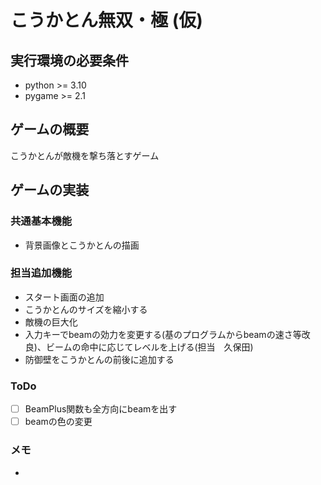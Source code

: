 # こうかとん無双・極 (仮)

## 実行環境の必要条件
* python >= 3.10
* pygame >= 2.1

## ゲームの概要
こうかとんが敵機を撃ち落とすゲーム

## ゲームの実装
### 共通基本機能
* 背景画像とこうかとんの描画

### 担当追加機能
* スタート画面の追加
* こうかとんのサイズを縮小する
* 敵機の巨大化
* 入力キーでbeamの効力を変更する(基のプログラムからbeamの速さ等改良)、ビームの命中に応じてレベルを上げる(担当　久保田)
* 防御壁をこうかとんの前後に追加する
### ToDo
- [ ] BeamPlus関数も全方向にbeamを出す
- [ ] beamの色の変更
### メモ
* 